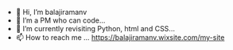 - 👋 Hi, I’m balajiramanv
- 👀 I’m a PM who can code...
- 🌱 I’m currently revisiting Python, html and CSS...
- 📫 How to reach me ... https://balajiramanv.wixsite.com/my-site

<!---
balajiramanv2/balajiramanv2 is a ✨ special ✨ repository because its `README.md` (this file) appears on your GitHub profile.
You can click the Preview link to take a look at your changes.
--->
